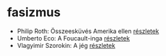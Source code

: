 # fasizmus

- Philip Roth: Összeesküvés Amerika ellen [részletek](_details/%7Bopf.creator%7D.md#id_1453)
- Umberto Eco: A Foucault-inga [részletek](_details/%7Bopf.creator%7D.md#id_1024)
- Vlagyimir Szorokin: A jég [részletek](_details/%7Bopf.creator%7D.md#id_839)